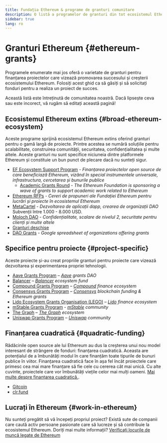 ```yaml
---
title: Fundația Ethereum & programe de granturi comunitare
description: O listă a programelor de granturi din tot ecosistemul Ethereum.
sidebar: true
lang: ro
---
```


# Granturi Ethereum {#ethereum-grants}

Programele enumerate mai jos oferă o varietate de granturi pentru finanțarea proiectelor care vizează promovarea succesului și creșterii ecosistemului Ethereum. Folosiți acest ghid ca să găsiți și să solicitați fonduri pentru a realiza un proiect de succes.

Această listă este întreținută de comunitatea noastră. Dacă lipsește ceva sau este incorect, vă rugăm să editați această pagină!

## Ecosistemul Ethereum extins {#broad-ethereum-ecosystem}

Aceste programe sprijină ecosistemul Ethereum extins oferind granturi pentru o gamă largă de proiecte. Printre acestea se numără soluțiile pentru scalabilitate, construirea comunității, securitatea, confidențialitatea și multe altele. Aceste granturi nu sunt specifice niciuneia dintre platformele Ethereum și constituie un bun punct de plecare dacă nu sunteți sigur.

- [EF Ecosystem Support Program](https://esp.ethereum.foundation) - _Finanțarea proiectelor open source de care beneficiază Ethereum, vizând în special instrumentele universale, infrastructura, cercetarea și bunurile publice_
  - [Academic Grants Round](/community/grants/academic-grants-round/) - _The Ethereum Foundation is sponsoring a wave of grants to support academic work related to Ethereum_
- [Ethereum RFPs](https://github.com/ethereum/requests-for-proposals) - _Cereri de propuneri ale Fundației Ethereum pentru lucrări și proiecte în ecosistemul Ethereum_
- [MetaCartel](https://www.metacartel.org/grants/) - _Dezvoltarea de aplicații dapp, crearea de organizații DAO_  
  Subvenții între 1.000 - 8.000 USD.
- [Moloch DAO](https://www.molochdao.com/) - _Confidențialitate, scalare de nivelul 2, securitate pentru clienți și multe altele_
- [Granturi deschise](https://opengrants.com/explore)
- [DAO Grants](https://docs.google.com/spreadsheets/d/1XHc-p_MHNRdjacc8uOEjtPoWL86olP4GyxAJOFO0zxY/edit#gid=0) - _Google spreadsheet of organizations offering grants_

## Specifice pentru proiecte {#project-specific}

Aceste proiecte și-au creat propriile granturi pentru proiecte care vizează dezvoltarea și experimentarea propriei tehnologii.

- [Aave Grants Program](https://aavegrants.org/) – _[Aave](https://aave.com/) grants DAO_
- [Balancer](https://balancergrants.notion.site/Balancer-Community-Grants-23e562c5bc4347cd8304637bff0058e6) – _[Balancer](https://balancer.fi/) ecosystem fund_
- [Compound Grants Program](https://compoundgrants.org/) – _[Compound](https://compound.finance/) finance ecosystem_
- [Consensys Grants Program](https://consensys.net/grants/) – _[Consensys](https://consensys.net/) blockchain funding & Ethereum grants_
- [Lido Ecosystem Grants Organisation (LEGO)](https://lego.lido.fi/) – _[Lido](https://lido.fi/) finance ecosystem_
- [mStable Grants Program](https://docs.mstable.org/advanced/grants-program) - _[mStable](https://mstable.org/) community_
- [The Graph](https://airtable.com/shrdfvnFvVch3IOVm) – _[The Graph](https://thegraph.com/) ecosystem_
- [Uniswap Grants Program](https://www.unigrants.org/) – _[Uniswap](https://uniswap.org/) community_

## Finanțarea cuadratică {#quadratic-funding}

Rădăcinile open source ale lui Ethereum au dus la creșterea unui nou model interesant de strângere de fonduri: finanțarea cuadratică. Aceasta are potențialul de a îmbunătăți modul în care finanțăm toate tipurile de bunuri publice în viitor. Finanțarea cuadratică face în așa fel încât proiectele care primesc cea mai mare finanțare să fie cele cu cererea cât mai unică. Cu alte cuvinte, proiectele care vor îmbunătăți viețile celor mai mulți oameni. [Mai multe despre finanțarea cuadratică.](/defi/#quadratic-funding).

- [Gitcoin](https://gitcoin.co/grants)
- [clr.fund](https://clr.fund/)

## Lucrați în Ethereum {#work-in-ethereum}

Nu sunteți pregătit să vă începeți propriul proiect? Există sute de companii care caută activ persoane pasionate care să lucreze și să contribuie la ecosistemul Ethereum. Doriți mai multe informații? [ Verificați locurile de muncă legate de Ethereum](/community/get-involved/#ethereum-jobs)
